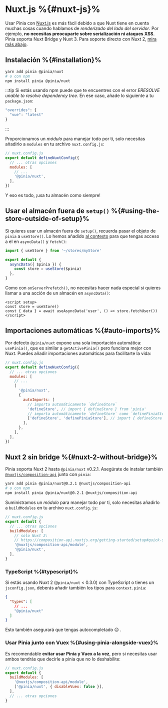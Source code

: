 # Nuxt.js %{#nuxt-js}%

Usar Pinia con [Nuxt.js](https://nuxtjs.org/) es más fácil debido a que Nuxt tiene en cuenta muchas cosas cuando hablamos de _renderizado del lado del servidor_. Por ejemplo, **no necesitas preocuparte sobre serialización ni ataques XSS**. Pinia soporta Nuxt Bridge y Nuxt 3. Para soporte directo con Nuxt 2, [mira más abajo](#nuxt-2-without-bridge).

## Instalación %{#installation}%

```bash
yarn add pinia @pinia/nuxt
# o con npm
npm install pinia @pinia/nuxt
```

:::tip 
Si estás usando npm puede que te encuentres con el error _ERESOLVE unable to resolve dependency tree_. En ese caso, añade lo siguiente a tu `package.json`:

```js
"overrides": { 
  "vue": "latest"
}
```
:::

Proporcionamos un _módulo_ para manejar todo por ti, solo necesitas añadirlo a `modules` en tu archivo `nuxt.config.js`:

```js
// nuxt.config.js
export default defineNuxtConfig({
  // ... otras opciones
  modules: [
    // ...
    '@pinia/nuxt',
  ],
})
```

Y eso es todo, ¡usa tu almacén como siempre!

## Usar el almacén fuera de `setup()` %{#using-the-store-outside-of-setup}%

Si quieres usar un almacén fuera de `setup()`, recuerda pasar el objeto de `pinia` a `useStore()`. Lo hemos añadido [al contexto](https://nuxtjs.org/docs/2.x/internals-glossary/context) para que tengas acceso a el en `asyncData()` y `fetch()`:

```js
import { useStore } from '~/stores/myStore'

export default {
  asyncData({ $pinia }) {
    const store = useStore($pinia)
  },
}
```

Como con `onServerPrefetch()`, no necesitas hacer nada especial si quieres llamar a una acción de un almacén en `asyncData()`:

```vue
<script setup>
const store = useStore()
const { data } = await useAsyncData('user', () => store.fetchUser())
</script>
```

## Importaciones automáticas %{#auto-imports}%

Por defecto `@pinia/nuxt` expone una sola importación automática: `usePinia()`, que es similar a `getActivePinia()` pero funciona mejor con Nuxt. Puedes añadir importaciones automáticas para facilitarte la vida:

```js
// nuxt.config.js
export default defineNuxtConfig({
  // ... otras opciones
  modules: [
    // ...
    [
      '@pinia/nuxt',
      {
        autoImports: [
          // importa automáticamente `defineStore`
          'defineStore', // import { defineStore } from 'pinia'
          // importa automáticamente `defineStore` como `definePiniaStore`
          ['defineStore', 'definePiniaStore'], // import { defineStore as definePiniaStore } from 'pinia'
        ],
      },
    ],
  ],
})
```

## Nuxt 2 sin bridge %{#nuxt-2-without-bridge}%

Pinia soporta Nuxt 2 hasta `@pinia/nuxt` v0.2.1. Asegúrate de instalar también [`@nuxtjs/composition-api`](https://composition-api.nuxtjs.org/) junto con `pinia`:

```bash
yarn add pinia @pinia/nuxt@0.2.1 @nuxtjs/composition-api
# o con npm
npm install pinia @pinia/nuxt@0.2.1 @nuxtjs/composition-api
```

Suministramos un _módulo_ para manejar todo por ti, solo necesitas añadirlo a `buildModules` en tu archivo `nuxt.config.js`:

```js
// nuxt.config.js
export default {
  // ... otras opciones
  buildModules: [
    // solo Nuxt 2:
    // https://composition-api.nuxtjs.org/getting-started/setup#quick-start
    '@nuxtjs/composition-api/module',
    '@pinia/nuxt',
  ],
}
```

### TypeScript %{#typescript}%

Si estás usando Nuxt 2 (`@pinia/nuxt` < 0.3.0) con TypeScript o tienes un `jsconfig.json`, deberás añadir también los tipos para `context.pinia`:

```json
{
  "types": [
    // ...
    "@pinia/nuxt"
  ]
}
```

Esto también asegurará que tengas autocompletado 😉 .

### Usar Pinia junto con Vuex %{#using-pinia-alongside-vuex}%

Es recomendable **evitar usar Pinia y Vuex a la vez**, pero si necesitas usar ambos tendrás que decirle a pinia que no lo deshabilite:

```js
// nuxt.config.js
export default {
  buildModules: [
    '@nuxtjs/composition-api/module',
    ['@pinia/nuxt', { disableVuex: false }],
  ],
  // ... otras opciones
}
```

